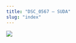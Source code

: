 ```yaml
---
title: "DSC_0567 – SUDA"
slug: "index"
---
```


[![](/wp-content/2015/05/DSC_0567-300x201.jpg)](/wp-content/2015/05/DSC_0567.jpg)